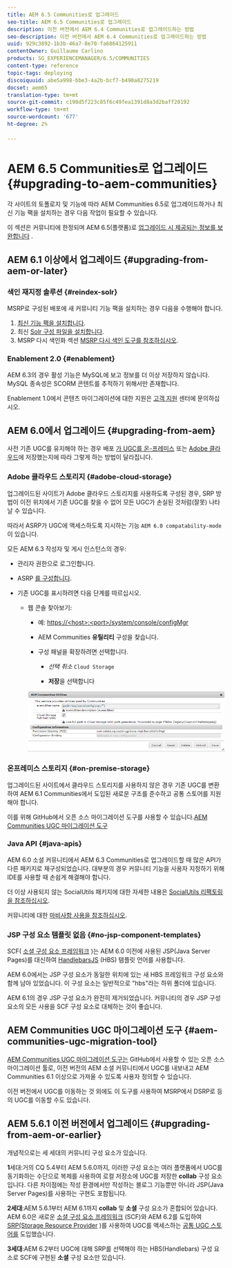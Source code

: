 ```yaml
---
title: AEM 6.5 Communities로 업그레이드
seo-title: AEM 6.5 Communities로 업그레이드
description: 이전 버전에서 AEM 6.4 Communities로 업그레이드하는 방법
seo-description: 이전 버전에서 AEM 6.4 Communities로 업그레이드하는 방법
uuid: 929c3892-1b3b-46a7-8e70-fa6864125911
contentOwner: Guillaume Carlino
products: SG_EXPERIENCEMANAGER/6.5/COMMUNITIES
content-type: reference
topic-tags: deploying
discoiquuid: abe5a998-bbe3-4a2b-bcf7-b490a8275219
docset: aem65
translation-type: tm+mt
source-git-commit: c190d5f223c85f6c49fea1391d8a3d2baff20192
workflow-type: tm+mt
source-wordcount: '677'
ht-degree: 2%

---
```



# AEM 6.5 Communities로 업그레이드 {#upgrading-to-aem-communities}

각 사이트의 토폴로지 및 기능에 따라 AEM Communities 6.5로 업그레이드하거나 최신 기능 팩을 설치하는 경우 다음 작업이 필요할 수 있습니다.

이 섹션은 커뮤니티에 한정되며 AEM 6.5(플랫폼)로 [업그레이드 시 제공되는 정보를 보완합니다](/help/sites-deploying/upgrade.md) .

## AEM 6.1 이상에서 업그레이드 {#upgrading-from-aem-or-later}

### 색인 재지정 솔루션 {#reindex-solr}

MSRP로 구성된 배포에 새 커뮤니티 기능 팩을 설치하는 경우 다음을 수행해야 합니다.

1. [최신 기능 팩을 설치합니다](/help/communities/deploy-communities.md#latestfeaturepack).
1. 최신 [Solr 구성 파일을 설치합니다](/help/communities/msrp.md#upgrading).
1. MSRP 다시 색인화 섹션 [MSRP 다시 색인 도구를 참조하십시오](/help/communities/msrp.md#msrp-reindex-tool).

### Enablement 2.0 {#enablement}

AEM 6.3의 경우 활성 기능은 MySQL에 보고 정보를 더 이상 저장하지 않습니다. MySQL 종속성은 SCORM 콘텐트를 추적하기 위해서만 존재합니다.

Enablement 1.0에서 콘텐츠 마이그레이션에 대한 지원은 [고객 지원](https://helpx.adobe.com/kr/marketing-cloud/contact-support.html) 센터에 문의하십시오.

## AEM 6.0에서 업그레이드 {#upgrading-from-aem}

사전 기존 UGC를 유지해야 하는 경우 배포 [가 UGC를 온-프레미스](#on-premise-storage) 또는 [Adobe 클라우드](#adobe-cloud-storage)에 저장했는지에 따라 그렇게 하는 방법이 달라집니다.

### Adobe 클라우드 스토리지 {#adobe-cloud-storage}

업그레이드된 사이트가 Adobe 클라우드 스토리지를 사용하도록 구성된 경우, SRP 방법이 이전 위치에서 기존 UGC를 찾을 수 없어 모든 UGC가 손실된 것처럼(잘못) 나타날 수 있습니다.

따라서 ASRP가 UGC에 액세스하도록 지시하는 기능 `AEM 6.0 compatability-mode` 이 있습니다.

모든 AEM 6.3 작성자 및 게시 인스턴스의 경우:

* 관리자 권한으로 로그인합니다.
* ASRP [를 구성합니다](/help/communities/asrp.md).
* 기존 UGC를 표시하려면 다음 단계를 따르십시오.

   * 웹 콘솔 찾아보기:

      * 예: [https://&lt;host>:&lt;port>/system/console/configMgr](https://localhost:4502/system/console/configMgr)

      * AEM Communities **유틸리티** 구성을 찾습니다.
      * 구성 패널을 확장하려면 선택합니다.

         * *선택 취소* `Cloud Storage`

         * **저장**&#x200B;을 선택합니다

      ![utilities](assets/utilities.png)


### 온프레미스 스토리지 {#on-premise-storage}

업그레이드된 사이트에서 클라우드 스토리지를 사용하지 않은 경우 기존 UGC를 변환하여 AEM 6.1 Communities에서 도입된 새로운 구조를 준수하고 공통 스토어를 지원해야 합니다.

이를 위해 GitHub에서 오픈 소스 마이그레이션 도구를 사용할 수 있습니다.[AEM Communities UGC 마이그레이션 도구](https://github.com/Adobe-Marketing-Cloud/communities-ugc-migration)

### Java API {#java-apis}

AEM 6.0 소셜 커뮤니티에서 AEM 6.3 Communities로 업그레이드할 때 많은 API가 다른 패키지로 재구성되었습니다. 대부분의 경우 커뮤니티 기능을 사용자 지정하기 위해 IDE를 사용할 때 손쉽게 해결해야 합니다.

더 이상 사용되지 않는 SocialUtils 패키지에 대한 자세한 내용은 [SocialUtils 리팩토링을 참조하십시오](/help/communities/socialutils.md).

커뮤니티에 대한 [마비사항 사용을 참조하십시오](/help/communities/maven.md).

### JSP 구성 요소 템플릿 없음 {#no-jsp-component-templates}

SCF( [소셜 구성 요소 프레임워크](/help/communities/scf.md) )는 AEM 6.0 이전에 사용된 JSP(Java Server Pages)를 대신하여 [HandlebarsJS](https://www.handlebarsjs.com/) (HBS) 템플릿 언어를 사용합니다.

AEM 6.0에서는 JSP 구성 요소가 동일한 위치에 있는 새 HBS 프레임워크 구성 요소와 함께 남아 있었습니다. 이 구성 요소는 일반적으로 &quot;hbs&quot;라는 하위 폴더에 있습니다.

AEM 6.1의 경우 JSP 구성 요소가 완전히 제거되었습니다. 커뮤니티의 경우 JSP 구성 요소의 모든 사용을 SCF 구성 요소로 대체하는 것이 좋습니다.

## AEM Communities UGC 마이그레이션 도구 {#aem-communities-ugc-migration-tool}

[AEM Communities UGC 마이그레이션 도구는](https://github.com/Adobe-Marketing-Cloud/communities-ugc-migration) GitHub에서 사용할 수 있는 오픈 소스 마이그레이션 툴로, 이전 버전의 AEM 소셜 커뮤니티에서 UGC를 내보내고 AEM Communities 6.1 이상으로 가져올 수 있도록 사용자 정의할 수 있습니다.

이전 버전에서 UGC를 이동하는 것 외에도 이 도구를 사용하여 MSRP에서 DSRP로 [](/help/communities/working-with-srp.md) 등의 UGC를 이동할 수도 있습니다.

## AEM 5.6.1 이전 버전에서 업그레이드 {#upgrading-from-aem-or-earlier}

개념적으로는 세 세대의 커뮤니티 구성 요소가 있습니다.

**1**&#x200B;세대:거의 CQ 5.4부터 AEM 5.6.0까지, 이러한 구성 요소는 여러 플랫폼에서 UGC를 동기화하는 수단으로 복제를 사용하여 로컬 저장소에 UGC를 저장한 **collab** 구성 요소입니다. 다른 차이점에는 작성 환경에서만 작성하는 블로그 기능뿐만 아니라 JSP(Java Server Pages)를 사용하는 구현도 포함됩니다.

**2세대**:AEM 5.6.1부터 AEM 6.1까지 **collab** 및 **소셜** 구성 요소가 혼합되어 있습니다. AEM 6.0은 새로운 [소셜 구성 요소 프레임워크](/help/communities/scf.md) (SCF)와 AEM 6.2를 도입하여 [SRP(Storage Resource Provider](/help/communities/working-with-srp.md) )를 사용하여 UGC를 액세스하는 [공통 UGC 스토어를](/help/communities/srp.md) 도입했습니다.

**3세대**:AEM 6.2부터 UGC에 대해 SRP를 선택해야 하는 HBS(Handlebars) 구성 요소로 SCF에 구현된 **소셜** 구성 요소만 있습니다.
